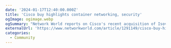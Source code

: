 ```yaml
---
date: '2024-01-17T12:40:00.000Z'
title: 'Cisco buy highlights container networking, security'
ogImage: ogimage.webp
ogSummary: "Network World reports on Cisco's recent acquisition of Isovalent and the significance of eBPF in mulitcloud networking and security"
externalUrl: 'https://www.networkworld.com/article/1291149/cisco-buy-highlights-container-networking-security.html'
categories:
  - Community
---
```

